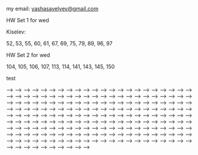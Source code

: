 my email: yashasavelyev@gmail.com

HW Set 1 for wed

Kiselev: 

52, 53, 55, 60, 61, 67, 69, 75, 79, 89, 96, 97

HW Set 2 for wed

104, 105, 106, 107, 113, 114, 141, 143, 145, 150

test
<!-- 12.4: 1  \ -->
<!-- 12.5: 2 ,3, 12, 13, 23, 25, 59, 65, 71  \ -->
<!---->
<!-- HW Set 2 for wed -->
<!---->
<!-- 13.3: 3, 4, 5, 8, 14, 18, 28  \ -->
<!-- 13.4: 15, 15, 19 \ -->
<!-- 14.1: 4, 32, 33, 30 -->
<!---->
<!-- HW Set 3 for wed -->
<!---->
<!-- 14.2: 11, 12, 17, 18, 19, 43, 50 \ -->
<!-- 14.3: 6, 33, 34, 37, 41, 77 \ -->
<!-- 14.4: 1,2, 23, 25 \ -->
<!---->
<!-- HW Set 4 for wed -->
<!---->
<!-- 14.5: 1, 2, 11, 12, 15, 17, 18, 51 \ -->
<!---->
<!-- HW Set 5 for wed \ -->
<!---->
<!-- 1) Using the Chain rule in the book, prove the version of the chain rule: -->
<!-- For $c: [a,b] \to \mathbb{R} ^{n}$ and $f: \mathbb{R} ^{n} \to \mathbb{R}$, $${d}/{dt} \, f \circ c (t)  = grad f (c (t) ) \cdot c' (t).$$ \ -->
<!-- 14.6: 13, 20, 26 \ -->
<!-- 14.7: 5, 6, 7, 23, 34 \ -->
<!---->
<!-- HW Set 6 for wed \ -->
<!---->
<!-- 14.8: 1, 3, 4, 23 \ -->
<!-- 15.1: 27 \ -->
<!-- 15.2: 11, 12, 13, 14, 69  \ -->
<!---->
<!-- HW Set 7 for wed \ -->
<!---->
<!-- 15.3: 9, 13, 14, 39, 49, 50  -->
<!-- <!-- 1.5: 1, 4a,b, 5   --> -->
<!-- <!-- 1.6: 1, 3, 7a,b, 10, 15   --> -->
<!-- <!-- 1.7: 1, 6 --> -->
<!-- <!-- 2.1: 1,2, 3,4   --> -->
<!-- <!-- 2.2: 1,2 --> -->
<!-- <!----> -->
<!-- <!-- HW set 2 for wed --> -->
<!-- <!----> -->
<!-- <!-- 3.2: 1,2,6   --> -->
<!-- <!-- 3.3: 1,2,3,4   --> -->
<!-- <!-- 3.4: 10,11    --> -->
<!-- <!-- 4.1: 1, 2, 3, 4      --> -->
<!-- <!-- extra: Show that our definition of differentiability of a map $\mathbb {R} ^n \to \mathbb {R} ^m$, when $n=m=1$ coincides with the usual differentiability of a function. --> -->
<!-- <!----> -->
<!-- <!-- HW set 3 for wed --> -->
<!-- <!-- 4.2: 1abc, 2, 3a, 5a, 12, 13   --> -->
<!-- <!-- 4.3: 1,3,4   --> -->
<!-- <!-- 4.4:  1, 3   --> -->
<!-- <!-- 4.5: 1, 2, 3   --> -->
<!-- <!-- 5.1: 5, 6, 12   --> -->
<!-- <!-- 5.2: 1, 2, 4, 5, 8  --> -->
<!-- <!----> -->
<!-- <!-- HW set 4 for wed --> -->
<!-- <!----> -->
<!-- <!-- 5.3: 1, 5, 6, 10, 12, 25   --> -->
<!-- <!-- 6.2: 1, 2, 3 a,b,c, 4  --> -->
<!-- <!-- 6.3: 1, 7, 8, 9, 10, 11   --> -->
<!-- <!-- 7.1: 1, 2   --> -->
<!-- <!----> -->
<!-- <!-- HW set 5 --> -->
<!-- <!----> -->
<!-- <!-- 7.2: 5, 6, 8, 11    --> -->
<!-- <!-- 7.3: 1,2 --> -->
<!-- <!-- 8.1: 1, 2, 3, 8, 9     --> -->
<!-- <!-- 8.2: 1   --> -->
<!-- <!-- 8.3: 6,9, 15      --> -->
<!-- <!----> -->
<!-- <!-- HW set 5 --> -->
<!-- <!----> -->
<!-- <!-- 9.2: 1:a,b,c,d, 2:a,b, 3, 5, 9   --> -->
<!-- <!-- 9.3: 1,2, 3,4, 15      --> -->
<!-- <!-- 10.1: 1:a,b,c, 2, 5, 6      --> -->
<!-- <!----> -->
<!-- <!-- HW set 6 --> -->
<!-- <!----> -->
<!-- <!-- 10.2: 2   --> -->
<!-- <!-- 11.1: 1,2,3,4   --> -->
<!-- <!-- 11.2: 1,2,4,9,13    --> -->
<!-- <!----> -->
<!-- <!-- HW set 7 --> -->
<!-- <!----> -->
<!-- <!-- 12.1: 1, 2   --> -->
<!-- <!-- 12.2: 1,2,3    --> -->
<!-- <!-- 12.3: 1,2, 10   --> -->
<!-- <!-- 12.4: 6   --> -->
<!-- <!-- 12.5: 2, 4, 6, 14 --> -->
<!-- <!-- 12.6: 5 --> -->
<!-- <!----> -->
<!-- <!-- HW set 8 --> -->
<!-- <!----> -->
<!-- <!-- Q1: What is the Jacobian $L'$ of a linear map $L: \mathbb{R} ^{n}  \to \mathbb{R} ^{m} $? Give a proof.  --> -->
<!-- <!----> -->
<!-- <!-- 17.5: 1,2,3 --> -->
<!---->
<!-- <!-- <!-- 5a,b, 7, 8, 9, 13   --> --> -->
<!-- <!-- <!--  --> --> -->
<!-- <!-- HW Set 3, due wed   --> -->
<!-- <!-- <!--  --> --> -->
<!-- <!--  --> -->
<!-- <!-- 3.1: 1,2   --> -->
<!-- <!--  --> -->
<!-- <!-- HW set 4, due wed   --> -->
<!-- <!-- <!-- , 13, 15   --> --> -->
<!-- <!--  --> -->
<!-- <!-- HW set 5, due wed    --> -->
<!-- <!--  --> -->
<!-- <!--  --> -->
<!-- <!-- HW set 6, wed --> -->
<!-- <!--  --> -->
<!-- <!-- 5.3: 1, 5, 6, 10, 12, 25   --> -->
<!-- <!-- 6.2: 2, 3, 4   --> -->
<!-- <!--  --> -->
<!-- <!--  --> -->
<!-- <!-- HW set 7, wed    --> -->
<!-- <!--  --> -->
<!-- <!-- 6.3: 7, 8, 9, 10, 11   --> -->
<!-- <!-- 7.1: 1, 2   --> -->
<!-- <!-- 7.2: 5, 6, 8, 11    --> -->
<!-- <!--  --> -->
<!-- <!-- HW set 8 --> -->
<!-- <!--  --> -->
<!-- <!-- 8.1: 1, 2, 3, 8, 9     --> -->
<!-- <!-- <!-- 8.2: 1   --> --> -->
<!-- <!-- <!-- 8.3: 6,9, 15   -->  --> -->
<!-- <!--  --> -->
<!-- <!-- HW set 9  --> -->
<!-- <!-- 8.2: 1,2    --> -->
<!-- <!-- 8.3: 1, 6,9, 12, 13, 15   --> -->
<!-- <!--  --> -->
<!-- <!-- HW set 10 --> -->
<!-- <!--  --> -->
<!-- <!-- 9.2: 1:a,b,c,d, 2:a,b, 3, 5, 9   --> -->
<!-- <!--  --> -->
<!-- <!-- Set 11 --> -->
<!-- <!--  --> -->
<!-- <!-- 9.3: 1,2, 3,4, 15      --> -->
<!-- <!-- 10.1: 1:a,b,c, 2, 5, 6       --> -->
<!-- <!--  --> -->
<!-- <!-- Set 12 --> -->
<!-- <!--  --> -->
<!-- <!-- 11.1: 1,2,3,4   --> -->
<!-- <!-- 11.2: 1,2,4,9, 13    --> -->
<!-- <!--  --> -->
<!-- <!-- Set 13    --> -->
<!-- <!--  --> -->
<!-- <!-- 12.1: 1, 2   --> -->
<!-- <!-- 12.2: 1,2,3    --> -->
<!-- <!-- 12.3: 1,2, 10   --> -->
<!-- <!-- 12.4: 6   --> -->
<!-- <!-- 12.5: 2, 4, 6, 14   --> -->
<!-- <!--  --> -->
<!-- <!--  --> -->
<!-- <!-- Set 14    --> -->
<!-- <!--  --> -->
<!-- <!-- Q1: What is the Jacobian $L'$ of a linear map $L: R^n \to R^m $? Give a proof. --> -->
<!-- <!-- 17.5: 1,2,3   --> -->
<!-- <!--  --> -->
<!-- <!-- ======= --> -->
<!-- <!--  --> -->
<!-- <!--  --> -->
<!-- <!-- <!--<h1 id="maxima-and-minima" class="unnumbered">Maxima and minima</h1>--> --> -->
<!-- <!-- <!--<h2 id="homework-set-3" class="unnumbered">Homework set 3</h2>--> --> -->
<!-- <!-- <!--<p>5.1: 5, 6, 12<br />--> --> -->
<!-- <!-- <!--<br />--> --> -->
<!-- <!-- <!--</p>--> --> -->
<!-- <!-- <!--<h2 id="homework-set-4" class="unnumbered">Homework set 4</h2>--> --> -->
<!-- <!-- <!--<p>5.3: 1, 5, 6, 10, 12, 25<br />--> --> -->
<!-- <!-- <!--</p>--> --> -->
<!-- <!-- <!--<h1 id="potential-functions-line-integrals" class="unnumbered">Potential functions, line integrals</h1>--> --> -->
<!-- <!-- <!--<h2 id="homework-set-5" class="unnumbered">Homework set 5</h2>--> --> -->
<!-- <!-- <!--<p>6.2: 3, 4<br />--> --> -->
<!-- <!-- <!--6.3: 7, 8, 9, 10<br />--> --> -->
<!-- <!-- <!--7.1: 1, 2<br />--> --> -->
<!-- <!-- <!--7.2: 5, 6, 8<br />--> --> -->
<!-- <!-- <!--8.1: 1, 2, 3<br />--> --> -->
<!-- <!-- <!--</p>--> --> -->
<!-- <!-- <!--<h2 id="homework-set-6" class="unnumbered">Homework set 6</h2>--> --> -->
<!-- <!-- <!--<p>8.2: 1<br />--> --> -->
<!-- <!-- <!--8.3: 6,9, 15<br />--> --> -->
<!-- <!-- <!--9.2: 1:a,b,c,d, 2:a,b, 3<br />--> --> -->
<!-- <!-- <!--</p>--> --> -->
<!-- <!-- <!--<h2 id="homework-set-7" class="unnumbered">Homework set 7</h2>--> --> -->
<!-- <!-- <!--<p>9.3: 1,2<br />--> --> -->
<!-- <!-- <!--10.1: 1:a,b,c, 2<br />--> --> -->
<!-- <!-- <!--</p>--> --> -->
<!-- <!-- <!--<h1 id="surface-integrals-divergence-and-stokes-theorem">Surface Integrals Divergence and Stokes theorem</h1>--> --> -->
<!-- <!-- <!--<h2 id="homework-set-8" class="unnumbered">Homework set 8</h2>--> --> -->
<!-- <!-- <!--<p>11.3: 1,2<br />--> --> -->
<!-- <!-- <!--12.1: 2<br />--> --> -->
<!-- <!-- <!--12.2: 1,2,3<br />--> --> -->
<!-- <!-- <!--</p>--> --> -->
<!-- <!-- <!--<h2 id="homework-set-9" class="unnumbered">Homework set 9</h2>--> --> -->
<!-- <!-- <!--<p>12.3: 1:a,b, 12<br />--> --> -->
<!-- <!-- <!--12.5: 2,3,6<br />--> --> -->
<!-- <!-- <!--12.6: 7, 9<br />--> --> -->
<!-- <!-- <!--</p>--> --> -->
<!-- <!--  --> -->
